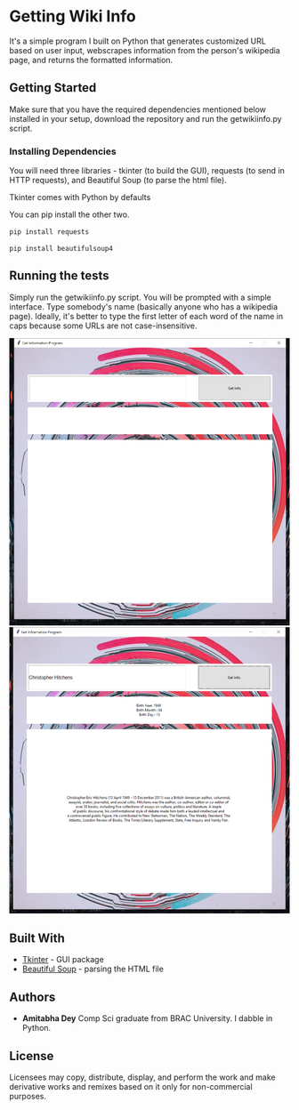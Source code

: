 # Getting Wiki Info

It's a simple program I built on Python that generates customized URL based on user input, webscrapes information from the person's wikipedia page, and returns the formatted information. 

## Getting Started

Make sure that you have the required dependencies mentioned below installed in your setup, download the repository and run the getwikiinfo.py script. 

### Installing Dependencies

You will need three libraries - tkinter (to build the GUI), requests (to send in HTTP requests), and Beautiful Soup (to parse the html file).

Tkinter comes with Python by defaults

You can pip install the other two. 
```
pip install requests
```
```
pip install beautifulsoup4
```

## Running the tests

Simply run the getwikiinfo.py script. You will be prompted with a simple interface. Type somebody's name (basically anyone who has a wikipedia page). Ideally, it's better to type the first letter of each word of the name in caps because some URLs are not case-insensitive. 

![](screenshots/screenshot1.PNG)
![](screenshots/screenshot2.PNG)

## Built With

* [Tkinter](https://wiki.python.org/moin/TkInter) - GUI package
* [Beautiful Soup](https://www.crummy.com/software/BeautifulSoup/bs4/doc/) - parsing the HTML file


## Authors

* **Amitabha Dey** Comp Sci graduate from BRAC University. I dabble in Python. 

## License

Licensees may copy, distribute, display, and perform the work and make derivative works and remixes based on it only for non-commercial purposes.

